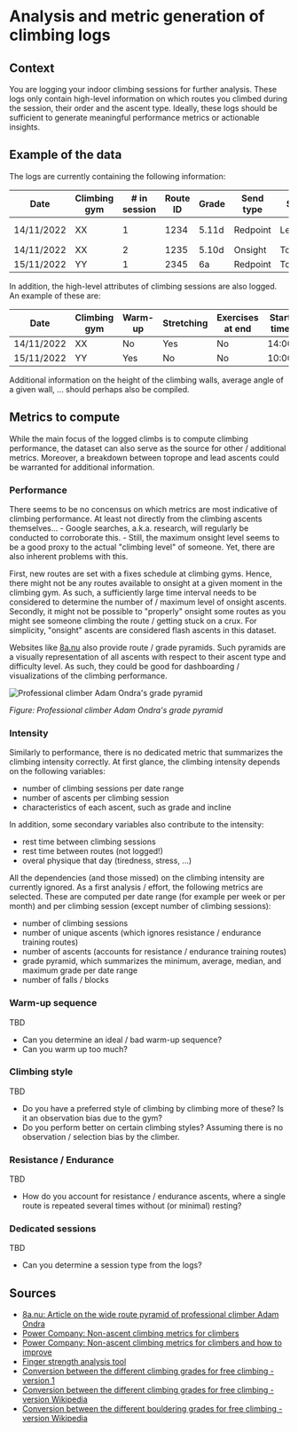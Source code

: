 # Analysis and metric generation of climbing logs

## Context
You are logging your indoor climbing sessions for further analysis.  These logs only contain high-level information on which routes you climbed during the session, their order and the ascent type.  Ideally, these logs should be sufficient to generate meaningful performance metrics or actionable insights.

## Example of the data
The logs are currently containing the following information:

Date | Climbing gym | # in session | Route ID | Grade | Send type | Style | Route info | # Blocks | # Falls | # Sends | Notes
---- | ------------ | ------------ | -------- | -------------- | --------- | ----- | ---------- | -------- | ------- | ------- | -----
14/11/2022 | XX | 1 | 1234 | 5.11d | Redpoint | Lead | roof | 0 | 0 | 1 | Hard crux
14/11/2022 | XX | 2 | 1235 | 5.10d | Onsight  | Toprope | arrete | 0 | 0 | 1 | 
15/11/2022 | YY | 1 | 2345 | 6a | Redpoint | Toprope | | 0 | 0 | 3

In addition, the high-level attributes of climbing sessions are also logged.  An example of these are:

Date | Climbing gym | Warm-up | Stretching | Exercises at end | Start time | End time | Notes
---- | ------------ | ------- | ---------- | ---------------- | ---------- | -------- | -----
14/11/2022 | XX | No | Yes | No | 14:00 | 17:00
15/11/2022 | YY | Yes | No | No | 10:00 | 12:00

Additional information on the height of the climbing walls, average angle of a given wall, ... should perhaps also be compiled.

## Metrics to compute
While the main focus of the logged climbs is to compute climbing performance, the dataset can also serve as the source for other / additional metrics.  Moreover, a breakdown between toprope and lead ascents could be warranted for additional information.

### Performance
There seems to be no concensus on which metrics are most indicative of climbing performance.  At least not directly from the climbing ascents themselves...  - Google searches, a.k.a. research, will regularly be conducted to corroborate this. -  Still, the maximum onsight level seems to be a good proxy to the actual "climbing level" of someone.  Yet, there are also inherent problems with this.

First, new routes are set with a fixes schedule at climbing gyms.  Hence, there might not be any routes available to onsight at a given moment in the climbing gym.  As such, a sufficiently large time interval needs to be considered to determine the number of / maximum level of onsight ascents. Secondly, it might not be possible to "properly" onsight some routes as you might see someone climbing the route / getting stuck on a crux.  For simplicity, "onsight" ascents are considered flash ascents in this dataset.

Websites like [8a.nu](https://8a.nu) also provide route / grade pyramids.  Such pyramids are a visually representation of all ascents with respect to their ascent type and difficulty level.  As such, they could be good for dashboarding / visualizations of the climbing performance.

![Professional climber Adam Ondra's grade pyramid](https://d3byf4kaqtov0k.cloudfront.net/news/636551553626856862_Namnl%C3%B6s.jpg)

_Figure: Professional climber Adam Ondra's grade pyramid_

### Intensity
Similarly to performance, there is no dedicated metric that summarizes the climbing intensity correctly.  At first glance, the climbing intensity depends on the following variables:

- number of climbing sessions per date range
- number of ascents per climbing session
- characteristics of each ascent, such as grade and incline

In addition, some secondary variables also contribute to the intensity:

- rest time between climbing sessions
- rest time between routes (not logged!)
- overal physique that day (tiredness, stress, ...)

All the dependencies (and those missed) on the climbing intensity are currently ignored.  As a first analysis / effort, the following metrics are selected.  These are computed per date range (for example per week or per month) and per climbing session (except number of climbing sessions):

- number of climbing sessions
- number of unique ascents (which ignores resistance / endurance training routes)
- number of ascents (accounts for resistance / endurance training routes)
- grade pyramid, which summarizes the minimum, average, median, and maximum grade per date range
- number of falls / blocks

### Warm-up sequence
TBD

- Can you determine an ideal / bad warm-up sequence?
- Can you warm up too much?

### Climbing style
TBD

- Do you have a preferred style of climbing by climbing more of these?  Is it an observation bias due to the gym?
- Do you perform better on certain climbing styles?  Assuming there is no observation / selection bias by the climber.

### Resistance / Endurance
TBD

- How do you account for resistance / endurance ascents, where a single route is repeated several times without (or minimal) resting?

### Dedicated sessions
TBD

- Can you determine a session type from the logs?

## Sources
- [8a.nu: Article on the wide route pyramid of professional climber Adam Ondra](https://www.8a.nu/news/wide-pyramid-long-time-success-lifestyle)
- [Power Company: Non-ascent climbing metrics for climbers](https://www.powercompanyclimbing.com/blog/metrics-for-climbers)
- [Power Company: Non-ascent climbing metrics for climbers and how to improve](https://www.powercompanyclimbing.com/blog/climb-harder-data)
- [Finger strength analysis tool](https://strengthclimbing.com/finger-strength-analyzer/)
- [Conversion between the different climbing grades for free climbing - version 1](http://www.alpinist.com/p/online/grades)
- [Conversion between the different climbing grades for free climbing - version Wikipedia](https://en.wikipedia.org/wiki/Grade_(climbing)#Free_climbing_2)
- [Conversion between the different bouldering grades for free climbing - version Wikipedia](https://en.wikipedia.org/wiki/Grade_(climbing)#Bouldering_2)